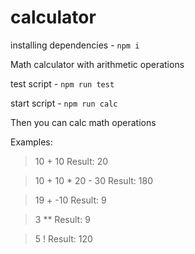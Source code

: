 # calculator 

installing dependencies - `npm i`

Math calculator with arithmetic operations

test script - `npm run test`

start script - `npm run calc`

Then you can calc math operations

Examples:

> 10 + 10
Result: 20

> 10 + 10 * 20 - 30
Result: 180

> 19 + -10
Result: 9

> 3 ** 
Result: 9

> 5 !
Result: 120